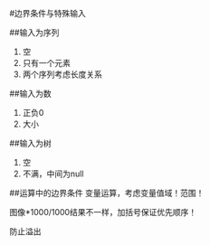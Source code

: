 #边界条件与特殊输入


##输入为序列
1. 空
2. 只有一个元素
3. 两个序列考虑长度关系









##输入为数
1. 正负0
2. 大小


##输入为树
1. 空
2. 不满，中间为null

##运算中的边界条件
变量运算，考虑变量值域！范围！

图像*1000/1000结果不一样，加括号保证优先顺序！

防止溢出



























































































